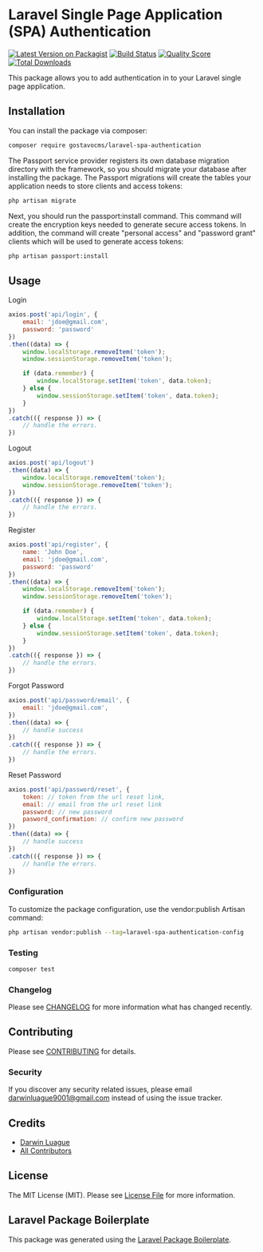 # Laravel Single Page Application (SPA) Authentication

[![Latest Version on Packagist](https://img.shields.io/packagist/v/gostavocms/laravel-spa-authentication.svg?style=flat-square)](https://packagist.org/packages/gostavocms/laravel-spa-authentication)
[![Build Status](https://img.shields.io/travis/gostavocms/laravel-spa-authentication/master.svg?style=flat-square)](https://travis-ci.org/gostavocms/laravel-spa-authentication)
[![Quality Score](https://img.shields.io/scrutinizer/g/gostavocms/laravel-spa-authentication.svg?style=flat-square)](https://scrutinizer-ci.com/g/gostavocms/laravel-spa-authentication)
[![Total Downloads](https://img.shields.io/packagist/dt/gostavocms/laravel-spa-authentication.svg?style=flat-square)](https://packagist.org/packages/gostavocms/laravel-spa-authentication)

This package allows you to add authentication in to your Laravel single page application.

## Installation

You can install the package via composer:

``` bash
composer require gostavocms/laravel-spa-authentication
```

The Passport service provider registers its own database migration directory with the framework, so you should migrate your database after installing the package. The Passport migrations will create the tables your application needs to store clients and access tokens:

``` bash
php artisan migrate
```

Next, you should run the passport:install command. This command will create the encryption keys needed to generate secure access tokens. In addition, the command will create "personal access" and "password grant" clients which will be used to generate access tokens:

``` bash
php artisan passport:install
```

## Usage

Login

``` js
axios.post('api/login', {
    email: 'jdoe@gmail.com',
    password: 'password'
})
.then((data) => {
    window.localStorage.removeItem('token');
    window.sessionStorage.removeItem('token');

    if (data.remember) {
        window.localStorage.setItem('token', data.token);
    } else {
        window.sessionStorage.setItem('token', data.token);
    }
})
.catch(({ response }) => {
    // handle the errors.
})
```

Logout

``` js
axios.post('api/logout')
.then((data) => {
    window.localStorage.removeItem('token');
    window.sessionStorage.removeItem('token');
})
.catch(({ response }) => {
    // handle the errors.
})
```

Register

``` js
axios.post('api/register', {
    name: 'John Doe',
    email: 'jdoe@gmail.com',
    password: 'password'
})
.then((data) => {
    window.localStorage.removeItem('token');
    window.sessionStorage.removeItem('token');

    if (data.remember) {
        window.localStorage.setItem('token', data.token);
    } else {
        window.sessionStorage.setItem('token', data.token);
    }
})
.catch(({ response }) => {
    // handle the errors.
})
```

Forgot Password

``` js
axios.post('api/password/email', {
    email: 'jdoe@gmail.com',
})
.then((data) => {
    // handle success
})
.catch(({ response }) => {
    // handle the errors.
})
```

Reset Password

``` js
axios.post('api/password/reset', {
    token: // token from the url reset link,
    email: // email from the url reset link
    password: // new password
    pasword_confirmation: // confirm new password
})
.then((data) => {
    // handle success
})
.catch(({ response }) => {
    // handle the errors.
})
```

### Configuration

To customize the package configuration, use the vendor:publish Artisan command:

``` bash
php artisan vendor:publish --tag=laravel-spa-authentication-config
```

### Testing

``` bash
composer test
```

### Changelog

Please see [CHANGELOG](CHANGELOG.md) for more information what has changed recently.

## Contributing

Please see [CONTRIBUTING](CONTRIBUTING.md) for details.

### Security

If you discover any security related issues, please email darwinluague9001@gmail.com instead of using the issue tracker.

## Credits

- [Darwin Luague](https://github.com/gostavocms)
- [All Contributors](../../contributors)

## License

The MIT License (MIT). Please see [License File](LICENSE.md) for more information.

## Laravel Package Boilerplate

This package was generated using the [Laravel Package Boilerplate](https://laravelpackageboilerplate.com).
